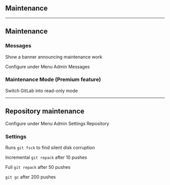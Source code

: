 <!-- .slide: id="gitlab_maintenance" class="vertical-center" -->

<i class="fa-duotone fa-triangle-person-digging fa-8x fa-duotone-colors" style="float: right; color: grey;"></i>

## Maintenance

---

## Maintenance

<i class="fa-duotone fa-triangle-exclamation fa-4x fa-duotone-colors" style="float: right;"></i>

### Messages

Show a banner announcing maintenance work

Configure under Menu <i class="fa-regular fa-arrow-right"></i> Admin <i class="fa-regular fa-arrow-right"></i> Messages

### Maintenance Mode (Premium feature)

Switch GitLab into read-only mode [<i class="fa-solid fa-arrow-up-right-from-square"></i>](https://docs.gitlab.com/ee/administration/maintenance_mode/)

---

## Repository maintenance

<i class="fa-brands fa-git-alt fa-4x" style="float: right;"></i>

Configure under Menu <i class="fa-regular fa-arrow-right"></i> Admin <i class="fa-regular fa-arrow-right"></i> Settings <i class="fa-regular fa-arrow-right"></i> Repository

### Settings

Runs `git fsck` to find silent disk corruption

Incremental `git repack` after 10 pushes

Full `git repack` after 50 pushes

`git gc` after 200 pushes
